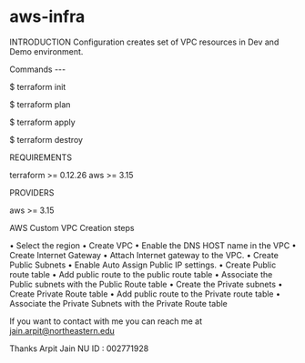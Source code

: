 # aws-infra

INTRODUCTION
Configuration creates set of VPC resources in Dev and Demo environment.

Commands ---

$ terraform init 

$ terraform plan 

$ terraform apply 

$ terraform destroy

REQUIREMENTS

terraform >= 0.12.26 aws >= 3.15

PROVIDERS

aws >= 3.15

AWS Custom VPC Creation steps

• Select the region • Create VPC • Enable the DNS HOST name in the VPC • Create Internet Gateway • Attach Internet gateway to the VPC. • Create Public Subnets • Enable Auto Assign Public IP settings. • Create Public route table • Add public route to the public route table • Associate the Public subnets with the Public Route table • Create the Private subnets • Create Private Route table • Add public route to the Private route table • Associate the Private Subnets with the Private Route table

If you want to contact with me you can reach me at jain.arpit@northeastern.edu

Thanks Arpit Jain NU ID : 002771928